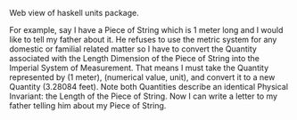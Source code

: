 Web view of haskell units package.

For example, say I have a Piece of String which is 1 meter long and I would like to tell my father about it.
He refuses to use the metric system for any domestic or familial related matter
so I have to convert the Quantity associated with the Length Dimension of the Piece of String
into the Imperial System of Measurement.
That means I must take the Quantity represented by (1 meter), (numerical value, unit), and convert it to
a new Quantity (3.28084 feet). Note both Quantities describe an identical Physical 
Invariant: the Length of the Piece of String.
Now I can write a letter to my father telling him about my Piece of String. 
